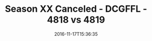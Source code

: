 ---
title: Season XX Canceled - DCGFFL - 4818 vs 4819
teams_score:
- team: 4818
  score: 37
- team: 4819
  score: 25
mvp: M. Washington (Lime), B. Waggoner (Maroon)
game-ball: D. Halunen (Lime), J. Santanella (Maroon)
season: 13
week:
date: '2016-11-17T15:36:35'
pageid: season-13-playoffs-november-13-2016-4818-vs-4819
---